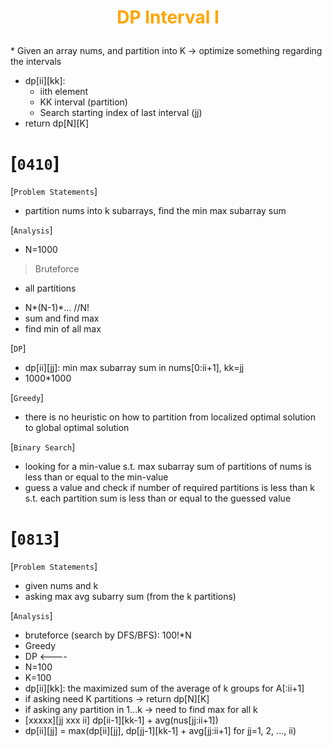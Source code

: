 # <p style="text-align: center"> <span style="color:Orange">DP Interval I</span> </p>

<p>
* Given an array nums, and partition into K -> optimize something regarding the intervals

* dp[ii][kk]: 
  * iith element
  * KK interval (partition)
  * Search starting index of last interval (jj)
* return dp[N][K]
</p>

# [`0410`]  
[`Problem Statements`]  
* partition nums into k subarrays, find the min max subarray sum

[`Analysis`]
* N=1000

> Bruteforce
* all partitions
- N*(N-1)*... //N!
- sum and find max
- find min of all max
  
[`DP`]
* dp[ii][jj]: min max subarray sum in nums[0:ii+1], kk=jj
* 1000*1000
  

[`Greedy`]
* there is no heuristic on how to partition from localized optimal solution to global optimal solution

[`Binary Search`]
* looking for a min-value s.t. max subarray sum of partitions of nums is less than or equal to the min-value
* guess a value and check if number of required partitions is less than k s.t. each partition sum is less than or equal to the guessed value


# [`0813`]  
[`Problem Statements`] 
* given nums and k
* asking max avg subarry sum (from the k partitions)

[`Analysis`]  
* bruteforce (search by DFS/BFS): 100!*N
* Greedy
* DP    <----
* N=100
* K=100
* dp[ii][kk]: the maximized sum of the average of k groups for A[:ii+1]
* if asking need K partitions -> return dp[N][K]
* if asking any partition in 1...k -> need to find max for all k
* [xxxxx][jj xxx ii]
   dp[ii-1][kk-1] + avg(nus[jj:ii+1])
* dp[ii][jj] = max(dp[ii][jj], dp[jj-1][kk-1] + avg[jj:ii+1] for jj=1, 2, ..., ii)
